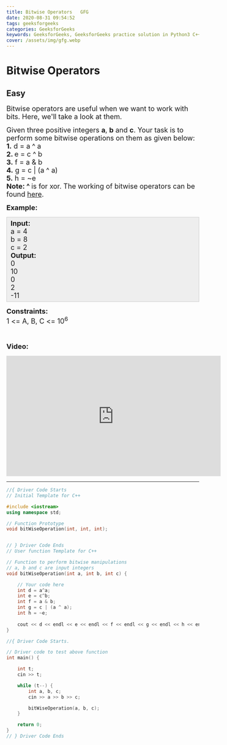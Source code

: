 ```yaml
---
title: Bitwise Operators   GFG
date: 2020-08-31 09:54:52
tags: geeksforgeeks
categories: GeeksforGeeks
keywords: GeeksforGeeks, GeeksforGeeks practice solution in Python3 C++ Java, Bitwise Operators - GFG solution
cover: /assets/img/gfg.webp
---
```



# Bitwise Operators
## Easy
<div class="problems_problem_content__Xm_eO"><p><span style="font-size:18px">Bitwise operators are useful when we want to work with bits. Here, we'll take a look at them.</span></p>

<p><span style="font-size:18px">Given three positive integers <strong>a</strong>, <strong>b</strong> and <strong>c</strong>. Your task is to perform some bitwise operations on them as given below:<br>
<strong>1.</strong> d = a ^ a<br>
<strong>2. </strong>e = c ^ b<br>
<strong>3.</strong> f = a &amp; b<br>
<strong>4.</strong> g = c | (a ^ a)<br>
<strong>5.</strong>&nbsp;h&nbsp;= ~e<br>
<strong>Note: ^ </strong>is for xor. The working of bitwise operators can be found <a href="https://www.geeksforgeeks.org/bitwise-operators-in-c-cpp/">here</a>.</span></p>

<p><span style="font-size:18px"><strong>Example:</strong></span></p>

<div style="background:#eee;border:1px solid #ccc;padding:5px 10px;"><span style="font-size:18px"><strong>Input:</strong><br>
a = 4<br>
b = 8<br>
c = 2<br>
<strong>Output:</strong><br>
0<br>
10<br>
0<br>
2<br>
-11</span></div>

<p><span style="font-size:18px"><strong>Constraints:</strong><br>
1 &lt;= A, B, C &lt;= 10<sup>6</sup></span></p>

<p>&nbsp;</p>

<p><strong><span style="font-size:18px">Video:</span></strong></p>

<p><iframe frameborder="0" height="315" src="https://www.youtube.com/embed/WFy9SFJsAWQ" width="560"></iframe></p>
</div>

---




```cpp
//{ Driver Code Starts
// Initial Template for C++

#include <iostream>
using namespace std;

// Function Prototype
void bitWiseOperation(int, int, int);


// } Driver Code Ends
// User function Template for C++

// Function to perform bitwise manipulations
// a, b and c are input integers
void bitWiseOperation(int a, int b, int c) {

    // Your code here
    int d = a^a;
    int e = c^b;
    int f = a & b;
    int g = c | (a ^ a);
    int h = ~e;
    
    cout << d << endl << e << endl << f << endl << g << endl << h << endl;
}

//{ Driver Code Starts.

// Driver code to test above function
int main() {

    int t;
    cin >> t;

    while (t--) {
        int a, b, c;
        cin >> a >> b >> c;

        bitWiseOperation(a, b, c);
    }

    return 0;
}
// } Driver Code Ends
```
